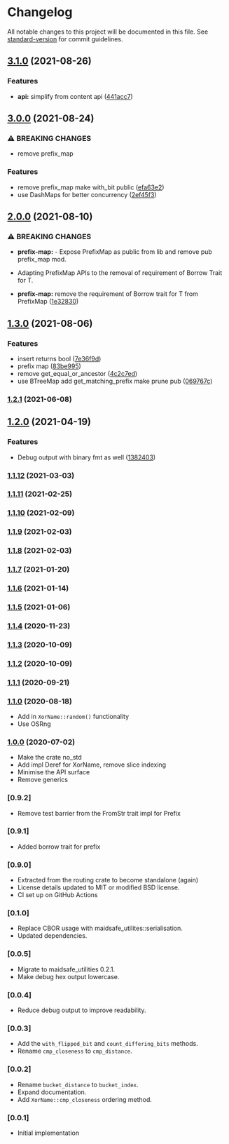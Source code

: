 # Changelog

All notable changes to this project will be documented in this file. See [standard-version](https://github.com/conventional-changelog/standard-version) for commit guidelines.

## [3.1.0](https://github.com/maidsafe/xor_name/compare/v3.0.0...v3.1.0) (2021-08-26)


### Features

* **api:** simplify from content api ([441acc7](https://github.com/maidsafe/xor_name/commit/441acc7269747cff6868adf425cd0be6c12b39e5))

## [3.0.0](https://github.com/maidsafe/xor_name/compare/v2.0.0...v3.0.0) (2021-08-24)


### ⚠ BREAKING CHANGES

* remove prefix_map

### Features

* remove prefix_map make with_bit public ([efa63e2](https://github.com/maidsafe/xor_name/commit/efa63e26dc3820c6ba1cdeaf270f41030684fa09))
* use DashMaps for better concurrency ([2ef45f3](https://github.com/maidsafe/xor_name/commit/2ef45f328699ccb8a750b8f0e5788b792414f3c1))

## [2.0.0](https://github.com/maidsafe/xor_name/compare/v1.3.0...v2.0.0) (2021-08-10)


### ⚠ BREAKING CHANGES

* **prefix-map:**  - Expose PrefixMap as public from lib and remove pub prefix_map mod.
 - Adapting PrefixMap APIs to the removal of requirement of Borrow<Prefix> Trait for T.

* **prefix-map:** remove the requirement of Borrow<Prefix> trait for T from PrefixMap ([1e32830](https://github.com/maidsafe/xor_name/commit/1e32830af72ae37f58a9961b8a0c8dde0981b0e0))

## [1.3.0](https://github.com/maidsafe/xor_name/compare/v1.2.1...v1.3.0) (2021-08-06)


### Features

* insert returns bool ([7e36f9d](https://github.com/maidsafe/xor_name/commit/7e36f9dfeb49765b281625f07ec64fd320c666d2))
* prefix map ([83be995](https://github.com/maidsafe/xor_name/commit/83be99545a3dda1fdb9d0c13a9d18a757bec8538))
* remove get_equal_or_ancestor ([4c2c7ed](https://github.com/maidsafe/xor_name/commit/4c2c7ed40db22f14a8548d8bb6e36589a0111165))
* use BTreeMap add get_matching_prefix make prune pub ([069767c](https://github.com/maidsafe/xor_name/commit/069767ce0e98a86e9b04f8efa2c91225968e022d))

### [1.2.1](https://github.com/maidsafe/xor_name/compare/v1.2.0...v1.2.1) (2021-06-08)

## [1.2.0](https://github.com/maidsafe/xor_name/compare/v1.1.12...v1.2.0) (2021-04-19)


### Features

* Debug output with binary fmt as well ([1382403](https://github.com/maidsafe/xor_name/commit/1382403befe73de1961fcde8ec6cfa042dd36fb0))

### [1.1.12](https://github.com/maidsafe/xor_name/compare/v1.1.11...v1.1.12) (2021-03-03)

### [1.1.11](https://github.com/maidsafe/xor_name/compare/v1.1.10...v1.1.11) (2021-02-25)

### [1.1.10](https://github.com/maidsafe/xor_name/compare/v1.1.9...v1.1.10) (2021-02-09)

### [1.1.9](https://github.com/maidsafe/xor_name/compare/v1.1.8...v1.1.9) (2021-02-03)

### [1.1.8](https://github.com/maidsafe/xor_name/compare/v1.1.7...v1.1.8) (2021-02-03)

### [1.1.7](https://github.com/maidsafe/xor_name/compare/v1.1.6...v1.1.7) (2021-01-20)

### [1.1.6](https://github.com/maidsafe/xor_name/compare/v1.1.5...v1.1.6) (2021-01-14)

### [1.1.5](https://github.com/maidsafe/xor_name/compare/v1.1.4...v1.1.5) (2021-01-06)

### [1.1.4](https://github.com/maidsafe/xor_name/compare/v1.1.3...v1.1.4) (2020-11-23)

### [1.1.3](https://github.com/maidsafe/xor_name/compare/v1.1.2...v1.1.3) (2020-10-09)

### [1.1.2](https://github.com/maidsafe/xor_name/compare/v1.1.1...v1.1.2) (2020-10-09)

### [1.1.1](https://github.com/maidsafe/xor_name/compare/v1.1.0...v1.1.1) (2020-09-21)

### [1.1.0](https://github.com/maidsafe/xor_name/compare/v1.0.0...v1.1.0) (2020-08-18)
* Add in `XorName::random()` functionality
* Use OSRng

### [1.0.0](https://github.com/maidsafe/xor_name/compare/0.9.2...v1.0.0) (2020-07-02)
* Make the crate no_std
* Add impl Deref for XorName, remove slice indexing
* Minimise the API surface
* Remove generics

### [0.9.2]
* Remove test barrier from the FromStr trait impl for Prefix

### [0.9.1]
* Added borrow trait for prefix

### [0.9.0]
* Extracted from the routing crate to become standalone (again)
* License details updated to MIT or modified BSD license.
* CI set up on GitHub Actions

### [0.1.0]
* Replace CBOR usage with maidsafe_utilites::serialisation.
* Updated dependencies.

### [0.0.5]
* Migrate to maidsafe_utilities 0.2.1.
* Make debug hex output lowercase.

### [0.0.4]
* Reduce debug output to improve readability.

### [0.0.3]
* Add the `with_flipped_bit` and `count_differing_bits` methods.
* Rename `cmp_closeness` to `cmp_distance`.

### [0.0.2]
* Rename `bucket_distance` to `bucket_index`.
* Expand documentation.
* Add `XorName::cmp_closeness` ordering method.

### [0.0.1]
* Initial implementation
